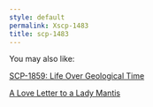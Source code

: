 ```yaml
---
style: default
permalink: Xscp-1483
title: scp-1483
---
```

You may also like:

[SCP-1859: Life Over Geological Time](http://scp-wiki.net/scp-1859)

[A Love Letter to a Lady Mantis](http://scp-wiki.net/a-love-letter-to-a-lady-mantis)
